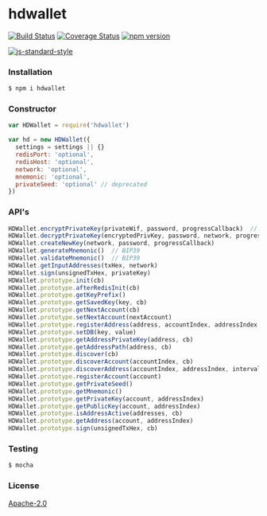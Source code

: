 # hdwallet
[![Build Status](https://travis-ci.org/Wienasset/hdwallet.svg?branch=master)](https://travis-ci.org/Wienasset/hdwallet) [![Coverage Status](https://coveralls.io/repos/github/Wienasset/hdwallet/badge.svg?branch=master)](https://coveralls.io/github/Wienasset/hdwallet?branch=master) [![npm version](https://badge.fury.io/js/hdwallet.svg)](http://badge.fury.io/js/hdwallet)

[![js-standard-style](https://cdn.rawgit.com/feross/standard/master/badge.svg)](https://github.com/feross/standard)

### Installation

```sh
$ npm i hdwallet
```

### Constructor

```js
var HDWallet = require('hdwallet')

var hd = new HDWallet({
  settings = settings || {}
  redisPort: 'optional',
  redisHost: 'optional',
  network: 'optional',
  mnemonic: 'optional',
  privateSeed: 'optional' // deprecated
})
```

### API's

```js
HDWallet.encryptPrivateKey(privateWif, password, progressCallback)	// BIP38
HDWallet.decryptPrivateKey(encryptedPrivKey, password, network, progressCallback)  // BIP38
HDWallet.createNewKey(network, password, progressCallback)
HDWallet.generateMnemonic()  // BIP39
HDWallet.validateMnemonic()  // BIP39
HDWallet.getInputAddresses(txHex, network)
HDWallet.sign(unsignedTxHex, privateKey)
HDWallet.prototype.init(cb)
HDWallet.prototype.afterRedisInit(cb)
HDWallet.prototype.getKeyPrefix()
HDWallet.prototype.getSavedKey(key, cb)
HDWallet.prototype.getNextAccount(cb)
HDWallet.prototype.setNextAccount(nextAccount)
HDWallet.prototype.registerAddress(address, accountIndex, addressIndex, change)
HDWallet.prototype.setDB(key, value)
HDWallet.prototype.getAddressPrivateKey(address, cb)
HDWallet.prototype.getAddressPath(address, cb)
HDWallet.prototype.discover(cb)
HDWallet.prototype.discoverAccount(accountIndex, cb)
HDWallet.prototype.discoverAddress(accountIndex, addressIndex, interval, cb)
HDWallet.prototype.registerAccount(account)
HDWallet.prototype.getPrivateSeed()
HDWallet.prototype.getMnemonic()
HDWallet.prototype.getPrivateKey(account, addressIndex)
HDWallet.prototype.getPublicKey(account, addressIndex)
HDWallet.prototype.isAddressActive(addresses, cb)
HDWallet.prototype.getAddress(account, addressIndex)
HDWallet.prototype.sign(unsignedTxHex, cb)
```

### Testing

```sh
$ mocha
```

### License

[Apache-2.0](http://www.apache.org/licenses/LICENSE-2.0)
